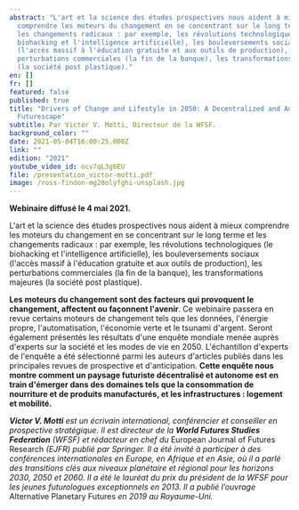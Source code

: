 ```yaml
---
abstract: "L'art et la science des études prospectives nous aident à mieux
  comprendre les moteurs du changement en se concentrant sur le long terme et
  les changements radicaux : par exemple, les révolutions technologiques (le
  biohacking et l'intelligence artificielle), les bouleversements sociaux
  (l'accès massif à l'éducation gratuite et aux outils de production), les
  perturbations commerciales (la fin de la banque), les transformations majeures
  (la société post plastique)."
en: []
fr: []
featured: false
published: true
title: "Drivers of Change and Lifestyle in 2050: A Decentralized and Autonomous
  Futurescape"
subtitle: Par Victor V. Motti, Directeur de la WFSF.
background_color: ""
date: 2021-05-04T16:00:25.000Z
link: ""
edition: "2021"
youtube_video_id: ocv7qL3g6EU
file: /presentation_victor-motti.pdf
image: /ross-findon-mg28olyfghi-unsplash.jpg
---
```


**Webinaire diffusé le 4 mai 2021.**

L'art et la science des études prospectives nous aident à mieux comprendre les moteurs du changement en se concentrant sur le long terme et les changements radicaux : par exemple, les révolutions technologiques (le biohacking et l'intelligence artificielle), les bouleversements sociaux (l'accès massif à l'éducation gratuite et aux outils de production), les perturbations commerciales (la fin de la banque), les transformations majeures (la société post plastique).

**Les moteurs du changement sont des facteurs qui provoquent le changement, affectent ou façonnent l'avenir**. Ce webinaire passera en revue certains moteurs de changement tels que les données, l'énergie propre, l'automatisation, l'économie verte et le tsunami d'argent. Seront également présentés les résultats d'une enquête mondiale menée auprès d'experts sur la société et les modes de vie en 2050. L'échantillon d'experts de l'enquête a été sélectionné parmi les auteurs d'articles publiés dans les principales revues de prospective et d'anticipation. **Cette enquête nous montre comment un paysage futuriste décentralisé et autonome est en train d'émerger dans des domaines tels que la consommation de nourriture et de produits manufacturés, et les infrastructures : logement et mobilité.**

**_Victor V. Motti_** _est un écrivain international, conférencier et conseiller en prospective stratégique. Il est directeur de la **World Futures Studies Federation** (WFSF) et rédacteur en chef du_ European Journal of Futures Research _(EJFR) publié par Springer. Il a été invité à participer à des conférences internationales en Europe, en Afrique et en Asie, où il a parlé des transitions clés aux niveaux planétaire et régional pour les horizons 2030, 2050 et 2060. Il a été le lauréat du prix du président de la WFSF pour les jeunes futurologues exceptionnels en 2013. Il a publié l’ouvrage_ Alternative Planetary Futures _en 2019 au Royaume-Uni._
